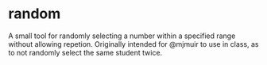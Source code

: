 # random
A small tool for randomly selecting a number within a specified range without allowing repetion. 
Originally intended for @mjmuir to use in class, as to not randomly select the same student twice.
